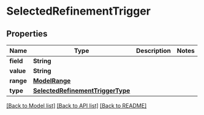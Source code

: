 # SelectedRefinementTrigger

## Properties
Name | Type | Description | Notes
------------ | ------------- | ------------- | -------------
**field** | **String** |  | 
**value** | **String** |  | 
**range** | [**ModelRange**](ModelRange.md) |  | 
**type** | [**SelectedRefinementTriggerType**](SelectedRefinementTriggerType.md) |  | 

[[Back to Model list]](../README.md#documentation-for-models) [[Back to API list]](../README.md#documentation-for-api-endpoints) [[Back to README]](../README.md)



